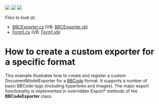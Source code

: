 <!-- default badges list -->
![](https://img.shields.io/endpoint?url=https://codecentral.devexpress.com/api/v1/VersionRange/128609573/23.2.3%2B)
[![](https://img.shields.io/badge/Open_in_DevExpress_Support_Center-FF7200?style=flat-square&logo=DevExpress&logoColor=white)](https://supportcenter.devexpress.com/ticket/details/E3453)
[![](https://img.shields.io/badge/📖_How_to_use_DevExpress_Examples-e9f6fc?style=flat-square)](https://docs.devexpress.com/GeneralInformation/403183)
<!-- default badges end -->
<!-- default file list -->
*Files to look at*:

* [BBCExporter.cs](./CS/BBCExporter.cs) (VB: [BBCExporter.vb](./VB/BBCExporter.vb))
* [Form1.cs](./CS/Form1.cs) (VB: [Form1.vb](./VB/Form1.vb))
<!-- default file list end -->
# How to create a custom exporter for a specific format


<p>This example illustrates how to create and register a custom DocumentModelExporter for a <a href="http://www.bbcode.org/"><u>BBCode</u></a> format. It supports a number of basic BBCode tags (including hyperlinks and images). The major export functionality is implemented in overridden Export* methods of the <strong>BBCodeExporter</strong> class.</p>

<br/>


